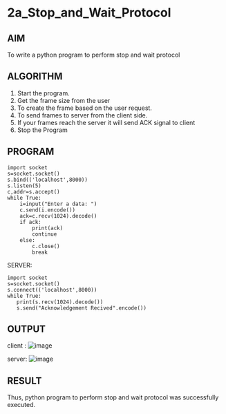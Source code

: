 # 2a_Stop_and_Wait_Protocol
## AIM 
To write a python program to perform stop and wait protocol
## ALGORITHM
1. Start the program.
2. Get the frame size from the user
3. To create the frame based on the user request.
4. To send frames to server from the client side.
5. If your frames reach the server it will send ACK signal to client
6. Stop the Program
## PROGRAM
```
import socket 
s=socket.socket() 
s.bind(('localhost',8000))
s.listen(5) 
c,addr=s.accept() 
while True: 
    i=input("Enter a data: ") 
    c.send(i.encode()) 
    ack=c.recv(1024).decode() 
    if ack: 
        print(ack) 
        continue 
    else: 
        c.close() 
        break
```
 
SERVER: 
 ```
import socket 
s=socket.socket() 
s.connect(('localhost',8000)) 
while True: 
    print(s.recv(1024).decode()) 
    s.send("Acknowledgement Recived".encode())
```
## OUTPUT
client :
![image](https://github.com/VasanthiSivasankar/2a_Stop_and_Wait_Protocol/assets/161431945/681f7384-3270-4d51-a3c7-df30f541a536)

server:
![image](https://github.com/VasanthiSivasankar/2a_Stop_and_Wait_Protocol/assets/161431945/9a0e5b39-c62e-4eaa-a443-b245718b399b)

## RESULT
Thus, python program to perform stop and wait protocol was successfully executed.
